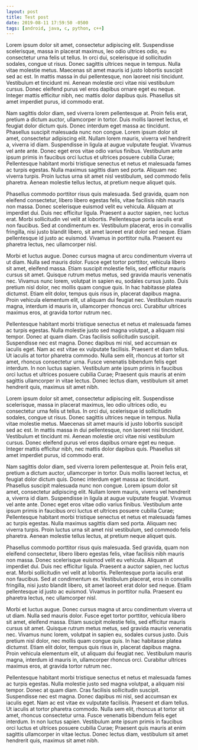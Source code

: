 ```yaml
---
layout: post
title: Test post
date: 2019-08-11 17:59:50 -0500
tags: [android, java, c, python, c++]
---
```


Lorem ipsum dolor sit amet, consectetur adipiscing elit. Suspendisse scelerisque, massa in placerat maximus, leo odio ultrices odio, eu consectetur urna felis ut tellus. In orci dui, scelerisque id sollicitudin sodales, congue ut risus. Donec sagittis ultrices neque in tempus. Nulla vitae molestie metus. Maecenas sit amet mauris id justo lobortis suscipit sed ac est. In mattis massa in dui pellentesque, non laoreet nisi tincidunt. Vestibulum et tincidunt mi. Aenean molestie orci vitae nisi vestibulum cursus. Donec eleifend purus vel eros dapibus ornare eget eu neque. Integer mattis efficitur nibh, nec mattis dolor dapibus quis. Phasellus sit amet imperdiet purus, id commodo erat.
<!--more-->

Nam sagittis dolor diam, sed viverra lorem pellentesque at. Proin felis erat, pretium a dictum auctor, ullamcorper in tortor. Duis mollis laoreet lectus, et feugiat dolor dictum quis. Donec interdum eget massa ac tincidunt. Phasellus suscipit malesuada nunc non congue. Lorem ipsum dolor sit amet, consectetur adipiscing elit. Nullam lorem mauris, viverra vel hendrerit a, viverra id diam. Suspendisse in ligula at augue vulputate feugiat. Vivamus vel ante ante. Donec eget eros vitae odio varius finibus. Vestibulum ante ipsum primis in faucibus orci luctus et ultrices posuere cubilia Curae; Pellentesque habitant morbi tristique senectus et netus et malesuada fames ac turpis egestas. Nulla maximus sagittis diam sed porta. Aliquam nec viverra turpis. Proin luctus urna sit amet nisl vestibulum, sed commodo felis pharetra. Aenean molestie tellus lectus, at pretium neque aliquet quis.

Phasellus commodo porttitor risus quis malesuada. Sed gravida, quam non eleifend consectetur, libero libero egestas felis, vitae facilisis nibh mauris non massa. Donec scelerisque euismod velit eu vehicula. Aliquam at imperdiet dui. Duis nec efficitur ligula. Praesent a auctor sapien, nec luctus erat. Morbi sollicitudin vel velit at lobortis. Pellentesque porta iaculis erat non faucibus. Sed at condimentum ex. Vestibulum placerat, eros in convallis fringilla, nisi justo blandit libero, sit amet laoreet erat dolor sed neque. Etiam pellentesque id justo ac euismod. Vivamus in porttitor nulla. Praesent eu pharetra lectus, nec ullamcorper nisl.

Morbi et luctus augue. Donec cursus magna ut arcu condimentum viverra ut ut diam. Nulla sed mauris dolor. Fusce eget tortor porttitor, vehicula libero sit amet, eleifend massa. Etiam suscipit molestie felis, sed efficitur mauris cursus sit amet. Quisque rutrum metus metus, sed gravida mauris venenatis nec. Vivamus nunc lorem, volutpat in sapien eu, sodales cursus justo. Duis pretium nisl dolor, nec mollis quam congue quis. In hac habitasse platea dictumst. Etiam elit dolor, tempus quis risus in, placerat dapibus magna. Proin vehicula elementum elit, ut aliquam dui feugiat nec. Vestibulum mauris magna, interdum id mauris in, ullamcorper rhoncus orci. Curabitur ultrices maximus eros, at gravida tortor rutrum nec.

Pellentesque habitant morbi tristique senectus et netus et malesuada fames ac turpis egestas. Nulla molestie justo sed magna volutpat, a aliquam nisi tempor. Donec at quam diam. Cras facilisis sollicitudin suscipit. Suspendisse nec est magna. Donec dapibus mi nisl, sed accumsan ex iaculis eget. Nam ac est vitae ex vulputate facilisis. Praesent et diam tellus. Ut iaculis at tortor pharetra commodo. Nulla sem elit, rhoncus at tortor sit amet, rhoncus consectetur urna. Fusce venenatis bibendum felis eget interdum. In non luctus sapien. Vestibulum ante ipsum primis in faucibus orci luctus et ultrices posuere cubilia Curae; Praesent quis mauris at enim sagittis ullamcorper in vitae lectus. Donec lectus diam, vestibulum sit amet hendrerit quis, maximus sit amet nibh.

Lorem ipsum dolor sit amet, consectetur adipiscing elit. Suspendisse scelerisque, massa in placerat maximus, leo odio ultrices odio, eu consectetur urna felis ut tellus. In orci dui, scelerisque id sollicitudin sodales, congue ut risus. Donec sagittis ultrices neque in tempus. Nulla vitae molestie metus. Maecenas sit amet mauris id justo lobortis suscipit sed ac est. In mattis massa in dui pellentesque, non laoreet nisi tincidunt. Vestibulum et tincidunt mi. Aenean molestie orci vitae nisi vestibulum cursus. Donec eleifend purus vel eros dapibus ornare eget eu neque. Integer mattis efficitur nibh, nec mattis dolor dapibus quis. Phasellus sit amet imperdiet purus, id commodo erat.

Nam sagittis dolor diam, sed viverra lorem pellentesque at. Proin felis erat, pretium a dictum auctor, ullamcorper in tortor. Duis mollis laoreet lectus, et feugiat dolor dictum quis. Donec interdum eget massa ac tincidunt. Phasellus suscipit malesuada nunc non congue. Lorem ipsum dolor sit amet, consectetur adipiscing elit. Nullam lorem mauris, viverra vel hendrerit a, viverra id diam. Suspendisse in ligula at augue vulputate feugiat. Vivamus vel ante ante. Donec eget eros vitae odio varius finibus. Vestibulum ante ipsum primis in faucibus orci luctus et ultrices posuere cubilia Curae; Pellentesque habitant morbi tristique senectus et netus et malesuada fames ac turpis egestas. Nulla maximus sagittis diam sed porta. Aliquam nec viverra turpis. Proin luctus urna sit amet nisl vestibulum, sed commodo felis pharetra. Aenean molestie tellus lectus, at pretium neque aliquet quis.

Phasellus commodo porttitor risus quis malesuada. Sed gravida, quam non eleifend consectetur, libero libero egestas felis, vitae facilisis nibh mauris non massa. Donec scelerisque euismod velit eu vehicula. Aliquam at imperdiet dui. Duis nec efficitur ligula. Praesent a auctor sapien, nec luctus erat. Morbi sollicitudin vel velit at lobortis. Pellentesque porta iaculis erat non faucibus. Sed at condimentum ex. Vestibulum placerat, eros in convallis fringilla, nisi justo blandit libero, sit amet laoreet erat dolor sed neque. Etiam pellentesque id justo ac euismod. Vivamus in porttitor nulla. Praesent eu pharetra lectus, nec ullamcorper nisl.

Morbi et luctus augue. Donec cursus magna ut arcu condimentum viverra ut ut diam. Nulla sed mauris dolor. Fusce eget tortor porttitor, vehicula libero sit amet, eleifend massa. Etiam suscipit molestie felis, sed efficitur mauris cursus sit amet. Quisque rutrum metus metus, sed gravida mauris venenatis nec. Vivamus nunc lorem, volutpat in sapien eu, sodales cursus justo. Duis pretium nisl dolor, nec mollis quam congue quis. In hac habitasse platea dictumst. Etiam elit dolor, tempus quis risus in, placerat dapibus magna. Proin vehicula elementum elit, ut aliquam dui feugiat nec. Vestibulum mauris magna, interdum id mauris in, ullamcorper rhoncus orci. Curabitur ultrices maximus eros, at gravida tortor rutrum nec.

Pellentesque habitant morbi tristique senectus et netus et malesuada fames ac turpis egestas. Nulla molestie justo sed magna volutpat, a aliquam nisi tempor. Donec at quam diam. Cras facilisis sollicitudin suscipit. Suspendisse nec est magna. Donec dapibus mi nisl, sed accumsan ex iaculis eget. Nam ac est vitae ex vulputate facilisis. Praesent et diam tellus. Ut iaculis at tortor pharetra commodo. Nulla sem elit, rhoncus at tortor sit amet, rhoncus consectetur urna. Fusce venenatis bibendum felis eget interdum. In non luctus sapien. Vestibulum ante ipsum primis in faucibus orci luctus et ultrices posuere cubilia Curae; Praesent quis mauris at enim sagittis ullamcorper in vitae lectus. Donec lectus diam, vestibulum sit amet hendrerit quis, maximus sit amet nibh.